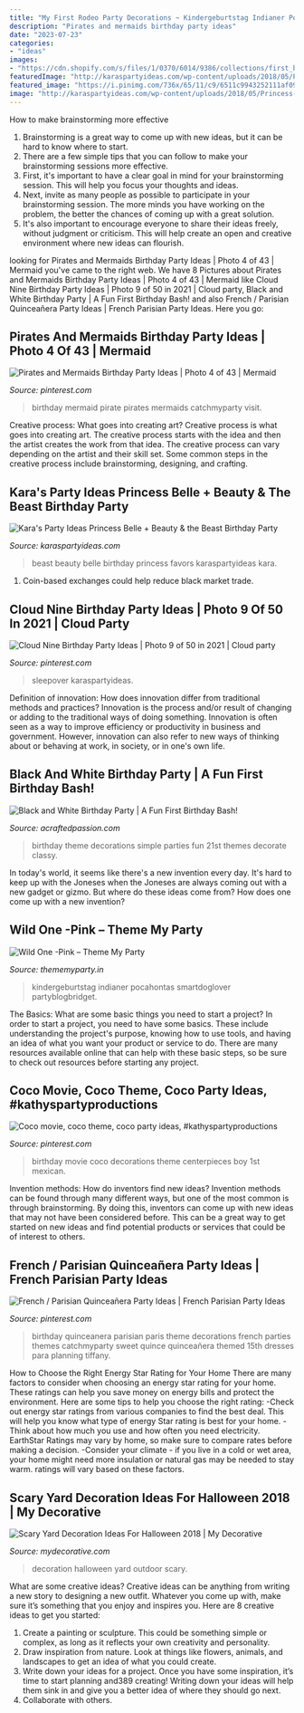 ```yaml
---
title: "My First Rodeo Party Decorations ~ Kindergeburtstag Indianer Pocahontas Smartdoglover Partyblogbridget"
description: "Pirates and mermaids birthday party ideas"
date: "2023-07-23"
categories:
- "ideas"
images:
- "https://cdn.shopify.com/s/files/1/0370/6014/9386/collections/first_birthday_invite-girls_1200x1200.jpg?v=1594125744"
featuredImage: "http://karaspartyideas.com/wp-content/uploads/2018/05/Princess-Belle-Beauty-the-Beast-Birthday-Party-via-Karas-Party-Ideas-KarasPartyIdeas.com12.jpg"
featured_image: "https://i.pinimg.com/736x/65/11/c9/6511c9943252111af09069c504ddd05c--mermaid-birthday-party-ideas-pirate-birthday.jpg"
image: "http://karaspartyideas.com/wp-content/uploads/2018/05/Princess-Belle-Beauty-the-Beast-Birthday-Party-via-Karas-Party-Ideas-KarasPartyIdeas.com12.jpg"
---
```



How to make brainstorming more effective
1. Brainstorming is a great way to come up with new ideas, but it can be hard to know where to start.
2. There are a few simple tips that you can follow to make your brainstorming sessions more effective.
3. First, it's important to have a clear goal in mind for your brainstorming session. This will help you focus your thoughts and ideas.
4. Next, invite as many people as possible to participate in your brainstorming session. The more minds you have working on the problem, the better the chances of coming up with a great solution.
5. It's also important to encourage everyone to share their ideas freely, without judgment or criticism. This will help create an open and creative environment where new ideas can flourish.

	

		
looking for Pirates and Mermaids Birthday Party Ideas | Photo 4 of 43 | Mermaid you've came to the right web. We have 8 Pictures about Pirates and Mermaids Birthday Party Ideas | Photo 4 of 43 | Mermaid like Cloud Nine Birthday Party Ideas | Photo 9 of 50 in 2021 | Cloud party, Black and White Birthday Party | A Fun First Birthday Bash! and also French / Parisian Quinceañera Party Ideas | French Parisian Party Ideas. Here you go:
		
    
## Pirates And Mermaids Birthday Party Ideas | Photo 4 Of 43 | Mermaid

<img loading=lazy src="https://i.pinimg.com/736x/65/11/c9/6511c9943252111af09069c504ddd05c--mermaid-birthday-party-ideas-pirate-birthday.jpg" onerror="this.onerror=null;this.src='https://tse1.mm.bing.net/th?id=OIP.GJPvSfGhHSFm7h71DVX1GQHaLr&amp;pid=15.1';" alt="Pirates and Mermaids Birthday Party Ideas | Photo 4 of 43 | Mermaid">

_Source: pinterest.com_

>birthday mermaid pirate pirates mermaids catchmyparty visit. 

	

Creative process: What goes into creating art?
Creative process is what goes into creating art. The creative process starts with the idea and then the artist creates the work from that idea. The creative process can vary depending on the artist and their skill set. Some common steps in the creative process include brainstorming, designing, and crafting.

    
## Kara&#039;s Party Ideas Princess Belle + Beauty &amp; The Beast Birthday Party

<img loading=lazy src="http://karaspartyideas.com/wp-content/uploads/2018/05/Princess-Belle-Beauty-the-Beast-Birthday-Party-via-Karas-Party-Ideas-KarasPartyIdeas.com12.jpg" onerror="this.onerror=null;this.src='https://tse2.mm.bing.net/th?id=OIP.CwECRQ_ONtBfTCFxVMlAHQHaKK&amp;pid=15.1';" alt="Kara&#039;s Party Ideas Princess Belle + Beauty &amp; the Beast Birthday Party">

_Source: karaspartyideas.com_

>beast beauty belle birthday princess favors karaspartyideas kara. 

	

1. Coin-based exchanges could help reduce black market trade.

    
## Cloud Nine Birthday Party Ideas | Photo 9 Of 50 In 2021 | Cloud Party

<img loading=lazy src="https://i.pinimg.com/736x/e8/24/d4/e824d4d986eefbd0afa757fafd8c8063.jpg" onerror="this.onerror=null;this.src='https://tse3.mm.bing.net/th?id=OIP.v_HW4mqm9Vd4SWAw40adiwHaLG&amp;pid=15.1';" alt="Cloud Nine Birthday Party Ideas | Photo 9 of 50 in 2021 | Cloud party">

_Source: pinterest.com_

>sleepover karaspartyideas. 

	

Definition of innovation: How does innovation differ from traditional methods and practices?
Innovation is the process and/or result of changing or adding to the traditional ways of doing something. Innovation is often seen as a way to improve efficiency or productivity in business and government. However, innovation can also refer to new ways of thinking about or behaving at work, in society, or in one's own life.

    
## Black And White Birthday Party | A Fun First Birthday Bash!

<img loading=lazy src="https://acraftedpassion.com/wp-content/uploads/2018/01/black-white-birthday-party-ladder-453x712.jpg" onerror="this.onerror=null;this.src='https://tse3.mm.bing.net/th?id=OIP.ok-q6Ehbqz1LvNQWAiA7WgAAAA&amp;pid=15.1';" alt="Black and White Birthday Party | A Fun First Birthday Bash!">

_Source: acraftedpassion.com_

>birthday theme decorations simple parties fun 21st themes decorate classy. 

	

In today's world, it seems like there's a new invention every day.  It's hard to keep up with the Joneses when the Joneses are always coming out with a new gadget or gizmo.  But where do these ideas come from?  How does one come up with a new invention?

    
## Wild One -Pink – Theme My Party

<img loading=lazy src="https://cdn.shopify.com/s/files/1/0370/6014/9386/collections/first_birthday_invite-girls_1200x1200.jpg?v=1594125744" onerror="this.onerror=null;this.src='https://tse3.mm.bing.net/th?id=OIP.yupnm0IkHi2yTmxYyOkIFwHaHa&amp;pid=15.1';" alt="Wild One -Pink – Theme My Party">

_Source: thememyparty.in_

>kindergeburtstag indianer pocahontas smartdoglover partyblogbridget. 

	

The Basics: What are some basic things you need to start a project?
In order to start a project, you need to have some basics. These include understanding the project's purpose, knowing how to use tools, and having an idea of what you want your product or service to do. There are many resources available online that can help with these basic steps, so be sure to check out resources before starting any project.

    
## Coco Movie, Coco Theme, Coco Party Ideas, #kathyspartyproductions

<img loading=lazy src="https://i.pinimg.com/736x/40/15/cc/4015cc82a933977259945f7b5a60c6e9.jpg" onerror="this.onerror=null;this.src='https://tse2.mm.bing.net/th?id=OIP.M_E_AfN_kSbqErY2t-aJugHaJ3&amp;pid=15.1';" alt="Coco movie, coco theme, coco party ideas, #kathyspartyproductions">

_Source: pinterest.com_

>birthday movie coco decorations theme centerpieces boy 1st mexican. 

	

Invention methods: How do inventors find new ideas?
Invention methods can be found through many different ways, but one of the most common is through brainstorming. By doing this, inventors can come up with new ideas that may not have been considered before. This can be a great way to get started on new ideas and find potential products or services that could be of interest to others.

    
## French / Parisian Quinceañera Party Ideas | French Parisian Party Ideas

<img loading=lazy src="https://i.pinimg.com/736x/5b/7d/40/5b7d40c99cf1cff204f176e803737589--parisian-birthday-party-parisian-party.jpg?b=t" onerror="this.onerror=null;this.src='https://tse2.mm.bing.net/th?id=OIP.3bALfPOTuzkJ4w-2m3rKPAHaNJ&amp;pid=15.1';" alt="French / Parisian Quinceañera Party Ideas | French Parisian Party Ideas">

_Source: pinterest.com_

>birthday quinceanera parisian paris theme decorations french parties themes catchmyparty sweet quince quinceañera themed 15th dresses para planning tiffany. 

	

How to Choose the Right Energy Star Rating for Your Home
There are many factors to consider when choosing an energy star rating for your home. These ratings can help you save money on energy bills and protect the environment. Here are some tips to help you choose the right rating:
-Check out energy star ratings from various companies to find the best deal. This will help you know what type of energy Star rating is best for your home.
-Think about how much you use and how often you need electricity. EarthStar Ratings may vary by home, so make sure to compare rates before making a decision.
-Consider your climate - if you live in a cold or wet area, your home might need more insulation or natural gas may be needed to stay warm. ratings will vary based on these factors.

    
## Scary Yard Decoration Ideas For Halloween 2018 | My Decorative

<img loading=lazy src="https://mydecorative.com/wp-content/uploads/2018/10/yard-decoration.jpg" onerror="this.onerror=null;this.src='https://tse1.mm.bing.net/th?id=OIP.uqQhnCAVSn0SMmeD9-tj4QHaLH&amp;pid=15.1';" alt="Scary Yard Decoration Ideas For Halloween 2018 | My Decorative">

_Source: mydecorative.com_

>decoration halloween yard outdoor scary. 

	

What are some creative ideas?
Creative ideas can be anything from writing a new story to designing a new outfit. Whatever you come up with, make sure it’s something that you enjoy and inspires you. Here are 8 creative ideas to get you started: 
1) Create a painting or sculpture. This could be something simple or complex, as long as it reflects your own creativity and personality. 
2) Draw inspiration from nature. Look at things like flowers, animals, and landscapes to get an idea of what you could create. 
3) Write down your ideas for a project. Once you have some inspiration, it’s time to start planning and389 creating! Writing down your ideas will help them sink in and give you a better idea of where they should go next. 
4) Collaborate with others.

